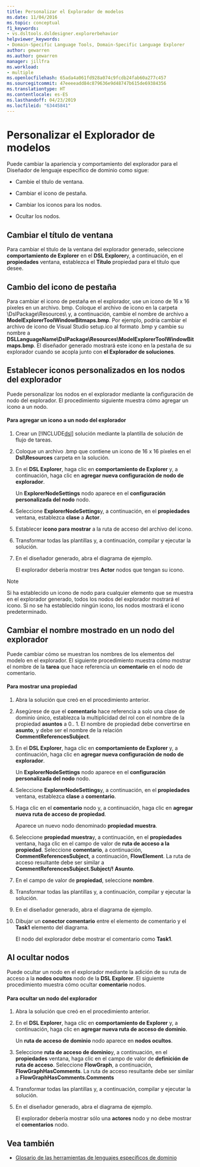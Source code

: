 ```yaml
---
title: Personalizar el Explorador de modelos
ms.date: 11/04/2016
ms.topic: conceptual
f1_keywords:
- vs.dsltools.dsldesigner.explorerbehavior
helpviewer_keywords:
- Domain-Specific Language Tools, Domain-Specific Language Explorer
author: gewarren
ms.author: gewarren
manager: jillfra
ms.workload:
- multiple
ms.openlocfilehash: 65ada4a061fd928a074c9fcdb24fab60a277c457
ms.sourcegitcommit: 47eeeeadd84c879636e9d48747b615de69384356
ms.translationtype: HT
ms.contentlocale: es-ES
ms.lasthandoff: 04/23/2019
ms.locfileid: "63445841"
---
```

# <a name="customizing-the-model-explorer"></a>Personalizar el Explorador de modelos
Puede cambiar la apariencia y comportamiento del explorador para el Diseñador de lenguaje específico de dominio como sigue:

- Cambie el título de ventana.

- Cambiar el icono de pestaña.

- Cambiar los iconos para los nodos.

- Ocultar los nodos.

## <a name="changing-the-window-title"></a>Cambiar el título de ventana
 Para cambiar el título de la ventana del explorador generado, seleccione **comportamiento de Explorer** en el **DSL Explorer**y, a continuación, en el **propiedades** ventana, establezca el  **Título** propiedad para el título que desee.

## <a name="changing-the-tab-icon"></a>Cambio del icono de pestaña
 Para cambiar el icono de pestaña en el explorador, use un icono de 16 x 16 píxeles en un archivo. bmp. Coloque el archivo de icono en la carpeta \DslPackage\Resources\ y, a continuación, cambie el nombre de archivo a **ModelExplorerToolWindowBitmaps.bmp**. Por ejemplo, podría cambiar el archivo de icono de Visual Studio setup.ico al formato .bmp y cambie su nombre a **DSLLanguageName\DslPackage\Resources\ModelExplorerToolWindowBitmaps.bmp**. El diseñador generado mostrará este icono en la pestaña de su explorador cuando se acopla junto con **el Explorador de soluciones**.

## <a name="setting-custom-icons-on-explorer-nodes"></a>Establecer iconos personalizados en los nodos del explorador
 Puede personalizar los nodos en el explorador mediante la configuración de nodo del explorador. El procedimiento siguiente muestra cómo agregar un icono a un nodo.

#### <a name="to-add-an-icon-to-an-explorer-node"></a>Para agregar un icono a un nodo del explorador

1. Crear un [!INCLUDE[dsl](../modeling/includes/dsl_md.md)] solución mediante la plantilla de solución de flujo de tareas.

2. Coloque un archivo .bmp que contiene un icono de 16 x 16 píxeles en el **Dsl\Resources** carpeta en la solución.

3. En el **DSL Explorer**, haga clic en **comportamiento de Explorer** y, a continuación, haga clic en **agregar nueva configuración de nodo de explorador**.

    Un **ExplorerNodeSettings** nodo aparece en el **configuración personalizada del nodo** nodo.

4. Seleccione **ExplorerNodeSettings**y, a continuación, en el **propiedades** ventana, establezca **clase** a **Actor**.

5. Establecer **icono para mostrar** a la ruta de acceso del archivo del icono.

6. Transformar todas las plantillas y, a continuación, compilar y ejecutar la solución.

7. En el diseñador generado, abra el diagrama de ejemplo.

    El explorador debería mostrar tres **Actor** nodos que tengan su icono.

> [!NOTE]
> Si ha establecido un icono de nodo para cualquier elemento que se muestra en el explorador generado, todos los nodos del explorador mostrará el icono. Si no se ha establecido ningún icono, los nodos mostrará el icono predeterminado.

## <a name="changing-the-name-displayed-on-an-explorer-node"></a>Cambiar el nombre mostrado en un nodo del explorador
 Puede cambiar cómo se muestran los nombres de los elementos del modelo en el explorador. El siguiente procedimiento muestra cómo mostrar el nombre de la **tarea** que hace referencia un **comentario** en el nodo de comentario.

#### <a name="to-display-a-property"></a>Para mostrar una propiedad

1. Abra la solución que creó en el procedimiento anterior.

2. Asegúrese de que el **comentario** hace referencia a solo una clase de dominio único, establezca la multiplicidad del rol con el nombre de la propiedad **asuntos** a 0.. 1. El nombre de propiedad debe convertirse en **asunto**, y debe ser el nombre de la relación **CommentReferencesSubject**.

3. En el **DSL Explorer**, haga clic en **comportamiento de Explorer** y, a continuación, haga clic en **agregar nueva configuración de nodo de explorador**.

     Un **ExplorerNodeSettings** nodo aparece en el **configuración personalizada del nodo** nodo.

4. Seleccione **ExplorerNodeSettings**y, a continuación, en el **propiedades** ventana, establezca **clase** a **comentario**.

5. Haga clic en el **comentario** nodo y, a continuación, haga clic en **agregar nueva ruta de acceso de propiedad**.

     Aparece un nuevo nodo denominado **propiedad muestra**.

6. Seleccione **propiedad muestra**y, a continuación, en el **propiedades** ventana, haga clic en el campo de valor de **ruta de acceso a la propiedad**. Seleccione **comentario**, a continuación, **CommentReferencesSubject**, a continuación, **FlowElement**. La ruta de acceso resultante debe ser similar a **CommentReferencesSubject.Subject/! Asunto**.

7. En el campo de valor de **propiedad**, seleccione **nombre**.

8. Transformar todas las plantillas y, a continuación, compilar y ejecutar la solución.

9. En el diseñador generado, abra el diagrama de ejemplo.

10. Dibujar un **conector comentario** entre el elemento de comentario y el **Task1** elemento del diagrama.

     El nodo del explorador debe mostrar el comentario como **Task1**.

## <a name="hiding-nodes"></a>Al ocultar nodos
 Puede ocultar un nodo en el explorador mediante la adición de su ruta de acceso a la **nodos ocultos** nodo de la **DSL Explorer**. El siguiente procedimiento muestra cómo ocultar **comentario** nodos.

#### <a name="to-hide-an-explorer-node"></a>Para ocultar un nodo del explorador

1. Abra la solución que creó en el procedimiento anterior.

2. En el **DSL Explorer**, haga clic en **comportamiento de Explorer** y, a continuación, haga clic en **agregar nueva ruta de acceso de dominio**.

     Un **ruta de acceso de dominio** nodo aparece en **nodos ocultos**.

3. Seleccione **ruta de acceso de dominio**y, a continuación, en el **propiedades** ventana, haga clic en el campo de valor de **definición de ruta de acceso**. Seleccione **FlowGraph**, a continuación, **FlowGraphHasComments**. La ruta de acceso resultante debe ser similar a **FlowGraphHasComments.Comments**

4. Transformar todas las plantillas y, a continuación, compilar y ejecutar la solución.

5. En el diseñador generado, abra el diagrama de ejemplo.

     El explorador debería mostrar sólo una **actores** nodo y no debe mostrar el **comentarios** nodo.

## <a name="see-also"></a>Vea también

- [Glosario de las herramientas de lenguajes específicos de dominio](https://msdn.microsoft.com/ca5e84cb-a315-465c-be24-76aa3df276aa)